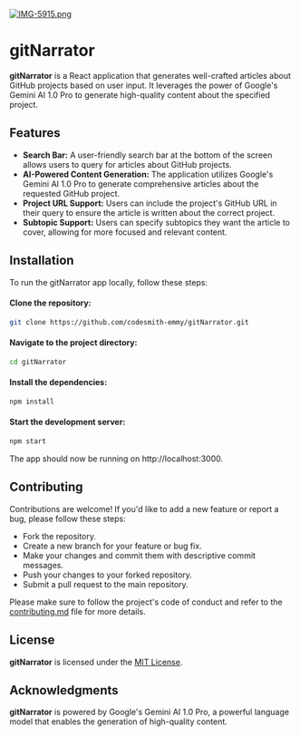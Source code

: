 [![IMG-5915.png](https://i.postimg.cc/CM6MBr20/IMG-5915.png)](https://postimg.cc/G9Gn6Krg)

# gitNarrator

**gitNarrator** is a React application that generates well-crafted articles about GitHub projects based on user input. It leverages the power of Google's Gemini AI 1.0 Pro to generate high-quality content about the specified project.


## Features

- **Search Bar:** A user-friendly search bar at the bottom of the screen allows users to query for articles about GitHub projects.
- **AI-Powered Content Generation:** The application utilizes Google's Gemini AI 1.0 Pro to generate comprehensive articles about the requested GitHub project.
- **Project URL Support:** Users can include the project's GitHub URL in their query to ensure the article is written about the correct project.
- **Subtopic Support:** Users can specify subtopics they want the article to cover, allowing for more focused and relevant content.


## Installation

To run the gitNarrator app locally, follow these steps:

#### Clone the repository:

```bash
git clone https://github.com/codesmith-emmy/gitNarrator.git
```

#### Navigate to the project directory:

```bash
cd gitNarrator
```

#### Install the dependencies:

```bash
npm install
```

#### Start the development server:

```bash
npm start
```

The app should now be running on http://localhost:3000.


## Contributing

Contributions are welcome! If you'd like to add a new feature or report a bug, please follow these steps:

- Fork the repository.
- Create a new branch for your feature or bug fix.
- Make your changes and commit them with descriptive commit messages.
- Push your changes to your forked repository.
- Submit a pull request to the main repository.

Please make sure to follow the project's code of conduct and refer to the [contributing.md](https://github.com/codesmith-emmy/gitNarrator/blob/main/CONTRIBUTING.md) file for more details.


## License

**gitNarrator** is licensed under the [MIT License](https://github.com/codesmith-emmy/gitNarrator/blob/main/LICENSE).


## Acknowledgments

**gitNarrator** is powered by Google's Gemini AI 1.0 Pro, a powerful language model that enables the generation of high-quality content.

